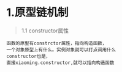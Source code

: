 # 1.原型链机制
>1.1 constructor属性
    
    函数的原型有constrctor属性，指向构造函数，
    一个对象原型上有什么。实例对象就可以打点调用什么
    constructor也是，
    直接xiaoming.constructor,就可以指向构造函数